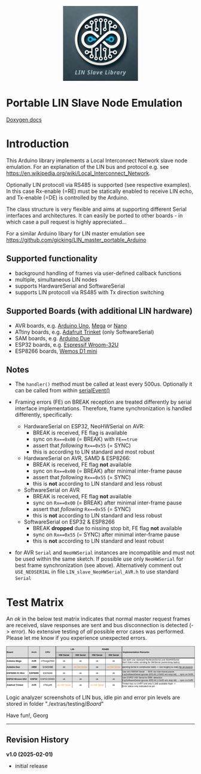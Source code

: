 <p align="center">
  <img width="200" height="200" src="./extras/documentation/Logo_large.jpg">
</p>

Portable LIN Slave Node Emulation
==================================

[Doxygen docs](https://gicking.github.io/LIN_slave_portable_Arduino/extras/documentation/html/index.html)


# Introduction

This Arduino library implements a Local Interconnect Network slave node emulation. For an explanation of the LIN bus and protocol e.g. see https://en.wikipedia.org/wiki/Local_Interconnect_Network.

Optionally LIN protocoll via RS485 is supported (see respective examples). In this case Rx-enable (=RE) must be statically enabled to receive LIN echo, and Tx-enable (=DE) is controlled by the Arduino. 

The class structure is very flexible and aims at supporting different Serial interfaces and architectures. It can easily be ported to other boards - in which case a pull request is highly appreciated... 

For a similar Arduino libary for LIN master emulation see https://github.com/gicking/LIN_master_portable_Arduino

## Supported functionality
  - background handling of frames via user-defined callback functions 
  - multiple, simultaneous LIN nodes
  - supports HardwareSerial and SoftwareSerial
  - supports LIN protocoll via RS485 with Tx direction switching
  
## Supported Boards (with additional LIN hardware)
  - AVR boards, e.g. [Arduino Uno](https://store.arduino.cc/products/arduino-uno-rev3), [Mega](https://store.arduino.cc/products/arduino-mega-2560-rev3) or [Nano](https://store.arduino.cc/products/arduino-nano)
  - ATtiny boards, e.g. [Adafruit Trinket](https://www.adafruit.com/product/1501) (only SoftwareSerial)
  - SAM boards, e.g. [Arduino Due](https://store.arduino.cc/products/arduino-due)
  - ESP32 boards, e.g. [Espressif Wroom-32U](https://www.etechnophiles.com/esp32-dev-board-pinout-specifications-datasheet-and-schematic/) 
  - ESP8266 boards, [Wemos D1 mini](https://www.wemos.cc/en/latest/d1/d1_mini.html)


## Notes
  - The `handler()` method must be called at least every 500us. Optionally it can be called from within [serialEvent()](https://reference.arduino.cc/reference/de/language/functions/communication/serial/serialevent/)
  - Framing errors (FE) on BREAK reception are treated differently by serial interface implementations. Therefore, frame synchronization is handled differently, specifically:
    - HardwareSerial on ESP32, NeoHWSerial on AVR:
      - BREAK is received, FE flag is available
      - sync on `Rx==0x00` (= BREAK) with `FE==true` 
      - assert that *following* `Rx==0x55` (= SYNC)
      - this is according to LIN standard and most robust
    - HardwareSerial on AVR, SAMD & ESP8266:
      - BREAK is received, FE flag **not** available
      - sync on `Rx==0x00` (= BREAK) after minimal inter-frame pause
      - assert that *following* `Rx==0x55` (= SYNC)
      - this is **not** according to LIN standard and less robust
    - SoftwareSerial on AVR
      - BREAK is received, FE flag **not** available
      - sync on `Rx==0x00` (= BREAK) after minimal inter-frame pause
      - assert that *following* `Rx==0x55` (= SYNC)
      - this is **not** according to LIN standard and less robust
    - SoftwareSerial on ESP32 & ESP8266
      - BREAK **dropped** due to nissing stop bit, FE flag **not** available
      - sync on `Rx==0x55` (= SYNC) after minimal inter-frame pause
      - this is **not** according to LIN standard and least robust

  - for AVR `Serial` and `NeoHWSerial` instances are incompatible and must not be used within the same sketch. If possible use only `NeoHWSerial` for best frame synchronization (see above). Alternatively comment out `USE_NEOSERIAL` in file `LIN_slave_NeoHWSerial_AVR.h` to use standard `Serial`
  

# Test Matrix

An *ok* in the below test matrix indicates that normal master request frames are received, slave responses are sent and bus disconnection is detected (-> error). No extensive testing of *all* possible error cases was performed. Please let me know if you experience unexpected errors.

![Test Matrix](./extras/testing/Board_Tests.png?)

Logic analyzer screenshots of LIN bus, idle pin and error pin levels are stored in folder "./extras/testing/*Board*"


Have fun!, Georg

----------------

Revision History
----------------

**v1.0 (2025-02-01)**
  - initial release

